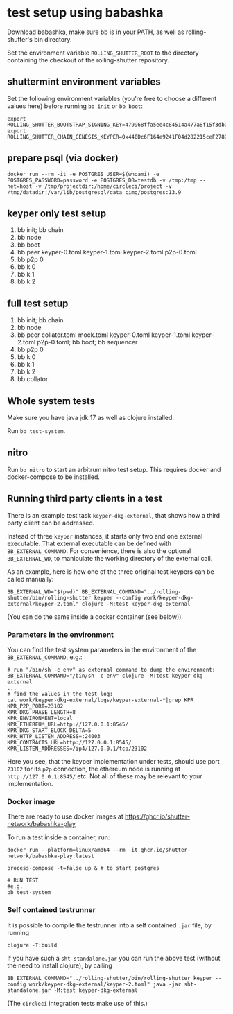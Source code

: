 # test setup using babashka

Download babashka, make sure bb is in your PATH, as well as rolling-shutter's
bin directory.

Set the environment variable `ROLLING_SHUTTER_ROOT` to the directory containing
the checkout of the rolling-shutter repository.

## shuttermint environment variables

Set the following environment variables (you're free to choose a different
values here) before running `bb init` or `bb boot`:

```
export ROLLING_SHUTTER_BOOTSTRAP_SIGNING_KEY=479968ffa5ee4c84514a477a8f15f3db0413964fd4c20b08a55fed9fed790fad
export ROLLING_SHUTTER_CHAIN_GENESIS_KEYPER=0x440Dc6F164e9241F04d282215ceF2780cd0B755e
```

## prepare psql (via docker)

```
docker run --rm -it -e POSTGRES_USER=$(whoami) -e POSTGRES_PASSWORD=password -e POSTGRES_DB=testdb -v /tmp:/tmp --net=host -v /tmp/projectdir:/home/circleci/project -v /tmp/datadir:/var/lib/postgresql/data cimg/postgres:13.9
```

## keyper only test setup

1. bb init; bb chain
2. bb node
3. bb boot
4. bb peer keyper-0.toml keyper-1.toml keyper-2.toml p2p-0.toml
5. bb p2p 0
6. bb k 0
7. bb k 1
8. bb k 2

## full test setup

1.  bb init; bb chain
2.  bb node
3.  bb peer collator.toml mock.toml keyper-0.toml keyper-1.toml keyper-2.toml
    p2p-0.toml; bb boot; bb sequencer
4.  bb p2p 0
5.  bb k 0
6.  bb k 1
7.  bb k 2
8.  bb collator

## Whole system tests

Make sure you have java jdk 17 as well as clojure installed.

Run `bb test-system`.

## nitro

Run `bb nitro` to start an arbitrum nitro test setup. This requires docker and
docker-compose to be installed.

## Running third party clients in a test

There is an example test task `keyper-dkg-external`, that shows how a third
party client can be addressed.

Instead of three `keyper` instances, it starts only two and one external
executable. That external executable can be defined with `BB_EXTERNAL_COMMAND`.
For convenience, there is also the optional `BB_EXTERNAL_WD`, to manipulate the
working directory of the external call.

As an example, here is how one of the three original test keypers can be called
manually:

```
BB_EXTERNAL_WD="$(pwd)" BB_EXTERNAL_COMMAND="../rolling-shutter/bin/rolling-shutter keyper --config work/keyper-dkg-external/keyper-2.toml" clojure -M:test keyper-dkg-external
```

(You can do the same inside a docker container (see below)).

### Parameters in the environment

You can find the test system parameters in the environment of the
`BB_EXTERNAL_COMMAND`, e.g.:

```
# run "/bin/sh -c env" as external command to dump the environment:
BB_EXTERNAL_COMMAND="/bin/sh -c env" clojure -M:test keyper-dkg-external
...
# find the values in the test log:
cat work/keyper-dkg-external/logs/keyper-external-*|grep KPR
KPR_P2P_PORT=23102
KPR_DKG_PHASE_LENGTH=8
KPR_ENVIRONMENT=local
KPR_ETHEREUM_URL=http://127.0.0.1:8545/
KPR_DKG_START_BLOCK_DELTA=5
KPR_HTTP_LISTEN_ADDRESS=:24003
KPR_CONTRACTS_URL=http://127.0.0.1:8545/
KPR_LISTEN_ADDRESSES=/ip4/127.0.0.1/tcp/23102
```

Here you see, that the keyper implementation under tests, should use port
`23102` for its `p2p` connection, the ethereum node is running at
`http://127.0.0.1:8545/` etc. Not all of these may be relevant to your
implementation.

### Docker image

There are ready to use docker images at
https://ghcr.io/shutter-network/babashka-play

To run a test inside a container, run:

```
docker run --platform=linux/amd64 --rm -it ghcr.io/shutter-network/babashka-play:latest

process-compose -t=false up & # to start postgres

# RUN TEST
#e.g.
bb test-system
```

### Self contained testrunner

It is possible to compile the testrunner into a self contained `.jar` file, by
running

```
clojure -T:build
```

If you have such a `sht-standalone.jar` you can run the above test (without the
need to install clojure), by calling

```
BB_EXTERNAL_COMMAND="../rolling-shutter/bin/rolling-shutter keyper --config work/keyper-dkg-external/keyper-2.toml" java -jar sht-standalone.jar -M:test keyper-dkg-external
```

(The `circleci` integration tests make use of this.)
